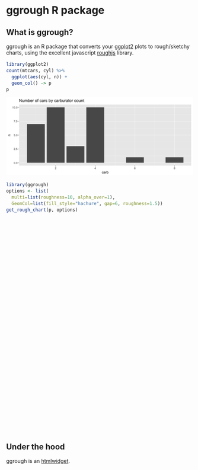 ggrough R package
================

<!-- README.md is generated from README.Rmd. Please edit that file -->

## What is ggrough?

ggrough is an R package that converts your
[ggplot2](http://ggplot2.tidyverse.org) plots to rough/sketchy charts,
using the excellent javascript [roughjs](http://roughjs.com) library.

``` r
library(ggplot2)
count(mtcars, cyl) %>%
  ggplot(aes(cyl, n)) +
  geom_col() -> p
p
```

![](README_files/figure-gfm/cars-1.png)<!-- -->

``` r
library(ggrough)
options <- list(
  multi=list(roughness=10, alpha_over=1), 
  GeomCol=list(fill_style="hachure", gap=6, roughness=1.5))
get_rough_chart(p, options)
```

<!--html_preserve-->

<div id="htmlwidget-c3008936995308ae76fc" class="ggrough html-widget" style="width:960px;height:576px;">

</div>

<script type="application/json" data-for="htmlwidget-c3008936995308ae76fc">{"x":{"data":[{"height":"388.80","style":{"stroke-width":"1.07","stroke":"#FFFFFF","fill":"#FFFFFF"},"width":"648.00","x":"0.00","y":"-0.00","shape":"rect","geom":"multi","rough_options":{"fill_style":"solid","fill_weight":4,"roughness":10,"bowing":1,"simplification":0,"angle":60,"gap":4,"angle_noise":0,"gap_noise":0,"alpha_over":1}},{"height":"350.59","style":{"stroke-width":"1.07","stroke":"none","fill":"#EBEBEB"},"width":"608.74","x":"33.78","y":"5.48","shape":"rect","geom":"multi","rough_options":{"fill_style":"solid","fill_weight":4,"roughness":10,"bowing":1,"simplification":0,"angle":60,"gap":4,"angle_noise":0,"gap_noise":0,"alpha_over":1}},{"height":"250.42","style":{"stroke-width":"0.00","stroke":"none","stroke-linecap":"butt"},"width":"171.75","x":"61.45","y":"89.71","shape":"rect","geom":"multi","rough_options":{"fill_style":"solid","fill_weight":4,"roughness":10,"bowing":1,"simplification":0,"angle":60,"gap":4,"angle_noise":0,"gap_noise":0,"alpha_over":1}},{"height":"159.36","style":{"stroke-width":"0.00","stroke":"none","stroke-linecap":"butt"},"width":"171.75","x":"252.28","y":"180.78","shape":"rect","geom":"multi","rough_options":{"fill_style":"solid","fill_weight":4,"roughness":10,"bowing":1,"simplification":0,"angle":60,"gap":4,"angle_noise":0,"gap_noise":0,"alpha_over":1}},{"height":"318.72","style":{"stroke-width":"0.00","stroke":"none","stroke-linecap":"butt"},"width":"171.75","x":"443.10","y":"21.42","shape":"rect","geom":"multi","rough_options":{"fill_style":"solid","fill_weight":4,"roughness":10,"bowing":1,"simplification":0,"angle":60,"gap":4,"angle_noise":0,"gap_noise":0,"alpha_over":1}},{"points":"M33.78,283.22 642.52,283.22Z","style":{"stroke-width":"0.53","stroke":"#FFFFFF","stroke-linecap":"butt"},"shape":"path","geom":"multi","rough_options":{"fill_style":"solid","fill_weight":4,"roughness":0.5,"bowing":0.5,"simplification":0,"angle":60,"gap":4,"angle_noise":0,"gap_noise":0,"alpha_over":1}},{"points":"M33.78,169.39 642.52,169.39Z","style":{"stroke-width":"0.53","stroke":"#FFFFFF","stroke-linecap":"butt"},"shape":"path","geom":"multi","rough_options":{"fill_style":"solid","fill_weight":4,"roughness":0.5,"bowing":0.5,"simplification":0,"angle":60,"gap":4,"angle_noise":0,"gap_noise":0,"alpha_over":1}},{"points":"M33.78,55.56 642.52,55.56Z","style":{"stroke-width":"0.53","stroke":"#FFFFFF","stroke-linecap":"butt"},"shape":"path","geom":"multi","rough_options":{"fill_style":"solid","fill_weight":4,"roughness":0.5,"bowing":0.5,"simplification":0,"angle":60,"gap":4,"angle_noise":0,"gap_noise":0,"alpha_over":1}},{"points":"M99.61,356.07 99.61,5.48Z","style":{"stroke-width":"0.53","stroke":"#FFFFFF","stroke-linecap":"butt"},"shape":"path","geom":"multi","rough_options":{"fill_style":"solid","fill_weight":4,"roughness":0.5,"bowing":0.5,"simplification":0,"angle":60,"gap":4,"angle_noise":0,"gap_noise":0,"alpha_over":1}},{"points":"M195.03,356.07 195.03,5.48Z","style":{"stroke-width":"0.53","stroke":"#FFFFFF","stroke-linecap":"butt"},"shape":"path","geom":"multi","rough_options":{"fill_style":"solid","fill_weight":4,"roughness":0.5,"bowing":0.5,"simplification":0,"angle":60,"gap":4,"angle_noise":0,"gap_noise":0,"alpha_over":1}},{"points":"M290.44,356.07 290.44,5.48Z","style":{"stroke-width":"0.53","stroke":"#FFFFFF","stroke-linecap":"butt"},"shape":"path","geom":"multi","rough_options":{"fill_style":"solid","fill_weight":4,"roughness":0.5,"bowing":0.5,"simplification":0,"angle":60,"gap":4,"angle_noise":0,"gap_noise":0,"alpha_over":1}},{"points":"M385.86,356.07 385.86,5.48Z","style":{"stroke-width":"0.53","stroke":"#FFFFFF","stroke-linecap":"butt"},"shape":"path","geom":"multi","rough_options":{"fill_style":"solid","fill_weight":4,"roughness":0.5,"bowing":0.5,"simplification":0,"angle":60,"gap":4,"angle_noise":0,"gap_noise":0,"alpha_over":1}},{"points":"M481.27,356.07 481.27,5.48Z","style":{"stroke-width":"0.53","stroke":"#FFFFFF","stroke-linecap":"butt"},"shape":"path","geom":"multi","rough_options":{"fill_style":"solid","fill_weight":4,"roughness":0.5,"bowing":0.5,"simplification":0,"angle":60,"gap":4,"angle_noise":0,"gap_noise":0,"alpha_over":1}},{"points":"M576.68,356.07 576.68,5.48Z","style":{"stroke-width":"0.53","stroke":"#FFFFFF","stroke-linecap":"butt"},"shape":"path","geom":"multi","rough_options":{"fill_style":"solid","fill_weight":4,"roughness":0.5,"bowing":0.5,"simplification":0,"angle":60,"gap":4,"angle_noise":0,"gap_noise":0,"alpha_over":1}},{"points":"M33.78,340.14 642.52,340.14Z","style":{"stroke-width":"1.07","stroke":"#FFFFFF","stroke-linecap":"butt"},"shape":"path","geom":"multi","rough_options":{"fill_style":"solid","fill_weight":4,"roughness":0.5,"bowing":0.5,"simplification":0,"angle":60,"gap":4,"angle_noise":0,"gap_noise":0,"alpha_over":1}},{"points":"M33.78,226.31 642.52,226.31Z","style":{"stroke-width":"1.07","stroke":"#FFFFFF","stroke-linecap":"butt"},"shape":"path","geom":"multi","rough_options":{"fill_style":"solid","fill_weight":4,"roughness":0.5,"bowing":0.5,"simplification":0,"angle":60,"gap":4,"angle_noise":0,"gap_noise":0,"alpha_over":1}},{"points":"M33.78,112.48 642.52,112.48Z","style":{"stroke-width":"1.07","stroke":"#FFFFFF","stroke-linecap":"butt"},"shape":"path","geom":"multi","rough_options":{"fill_style":"solid","fill_weight":4,"roughness":0.5,"bowing":0.5,"simplification":0,"angle":60,"gap":4,"angle_noise":0,"gap_noise":0,"alpha_over":1}},{"points":"M51.90,356.07 51.90,5.48Z","style":{"stroke-width":"1.07","stroke":"#FFFFFF","stroke-linecap":"butt"},"shape":"path","geom":"multi","rough_options":{"fill_style":"solid","fill_weight":4,"roughness":0.5,"bowing":0.5,"simplification":0,"angle":60,"gap":4,"angle_noise":0,"gap_noise":0,"alpha_over":1}},{"points":"M147.32,356.07 147.32,5.48Z","style":{"stroke-width":"1.07","stroke":"#FFFFFF","stroke-linecap":"butt"},"shape":"path","geom":"multi","rough_options":{"fill_style":"solid","fill_weight":4,"roughness":0.5,"bowing":0.5,"simplification":0,"angle":60,"gap":4,"angle_noise":0,"gap_noise":0,"alpha_over":1}},{"points":"M242.73,356.07 242.73,5.48Z","style":{"stroke-width":"1.07","stroke":"#FFFFFF","stroke-linecap":"butt"},"shape":"path","geom":"multi","rough_options":{"fill_style":"solid","fill_weight":4,"roughness":0.5,"bowing":0.5,"simplification":0,"angle":60,"gap":4,"angle_noise":0,"gap_noise":0,"alpha_over":1}},{"points":"M338.15,356.07 338.15,5.48Z","style":{"stroke-width":"1.07","stroke":"#FFFFFF","stroke-linecap":"butt"},"shape":"path","geom":"multi","rough_options":{"fill_style":"solid","fill_weight":4,"roughness":0.5,"bowing":0.5,"simplification":0,"angle":60,"gap":4,"angle_noise":0,"gap_noise":0,"alpha_over":1}},{"points":"M433.56,356.07 433.56,5.48Z","style":{"stroke-width":"1.07","stroke":"#FFFFFF","stroke-linecap":"butt"},"shape":"path","geom":"multi","rough_options":{"fill_style":"solid","fill_weight":4,"roughness":0.5,"bowing":0.5,"simplification":0,"angle":60,"gap":4,"angle_noise":0,"gap_noise":0,"alpha_over":1}},{"points":"M528.98,356.07 528.98,5.48Z","style":{"stroke-width":"1.07","stroke":"#FFFFFF","stroke-linecap":"butt"},"shape":"path","geom":"multi","rough_options":{"fill_style":"solid","fill_weight":4,"roughness":0.5,"bowing":0.5,"simplification":0,"angle":60,"gap":4,"angle_noise":0,"gap_noise":0,"alpha_over":1}},{"points":"M624.39,356.07 624.39,5.48Z","style":{"stroke-width":"1.07","stroke":"#FFFFFF","stroke-linecap":"butt"},"shape":"path","geom":"multi","rough_options":{"fill_style":"solid","fill_weight":4,"roughness":0.5,"bowing":0.5,"simplification":0,"angle":60,"gap":4,"angle_noise":0,"gap_noise":0,"alpha_over":1}},{"points":"M31.04,340.14 33.78,340.14Z","style":{"stroke-width":"1.07","stroke":"#333333","stroke-linecap":"butt"},"shape":"path","geom":"multi","rough_options":{"fill_style":"solid","fill_weight":4,"roughness":0.5,"bowing":0.5,"simplification":0,"angle":60,"gap":4,"angle_noise":0,"gap_noise":0,"alpha_over":1}},{"points":"M31.04,226.31 33.78,226.31Z","style":{"stroke-width":"1.07","stroke":"#333333","stroke-linecap":"butt"},"shape":"path","geom":"multi","rough_options":{"fill_style":"solid","fill_weight":4,"roughness":0.5,"bowing":0.5,"simplification":0,"angle":60,"gap":4,"angle_noise":0,"gap_noise":0,"alpha_over":1}},{"points":"M31.04,112.48 33.78,112.48Z","style":{"stroke-width":"1.07","stroke":"#333333","stroke-linecap":"butt"},"shape":"path","geom":"multi","rough_options":{"fill_style":"solid","fill_weight":4,"roughness":0.5,"bowing":0.5,"simplification":0,"angle":60,"gap":4,"angle_noise":0,"gap_noise":0,"alpha_over":1}},{"points":"M51.90,358.81 51.90,356.07Z","style":{"stroke-width":"1.07","stroke":"#333333","stroke-linecap":"butt"},"shape":"path","geom":"multi","rough_options":{"fill_style":"solid","fill_weight":4,"roughness":0.5,"bowing":0.5,"simplification":0,"angle":60,"gap":4,"angle_noise":0,"gap_noise":0,"alpha_over":1}},{"points":"M147.32,358.81 147.32,356.07Z","style":{"stroke-width":"1.07","stroke":"#333333","stroke-linecap":"butt"},"shape":"path","geom":"multi","rough_options":{"fill_style":"solid","fill_weight":4,"roughness":0.5,"bowing":0.5,"simplification":0,"angle":60,"gap":4,"angle_noise":0,"gap_noise":0,"alpha_over":1}},{"points":"M242.73,358.81 242.73,356.07Z","style":{"stroke-width":"1.07","stroke":"#333333","stroke-linecap":"butt"},"shape":"path","geom":"multi","rough_options":{"fill_style":"solid","fill_weight":4,"roughness":0.5,"bowing":0.5,"simplification":0,"angle":60,"gap":4,"angle_noise":0,"gap_noise":0,"alpha_over":1}},{"points":"M338.15,358.81 338.15,356.07Z","style":{"stroke-width":"1.07","stroke":"#333333","stroke-linecap":"butt"},"shape":"path","geom":"multi","rough_options":{"fill_style":"solid","fill_weight":4,"roughness":0.5,"bowing":0.5,"simplification":0,"angle":60,"gap":4,"angle_noise":0,"gap_noise":0,"alpha_over":1}},{"points":"M433.56,358.81 433.56,356.07Z","style":{"stroke-width":"1.07","stroke":"#333333","stroke-linecap":"butt"},"shape":"path","geom":"multi","rough_options":{"fill_style":"solid","fill_weight":4,"roughness":0.5,"bowing":0.5,"simplification":0,"angle":60,"gap":4,"angle_noise":0,"gap_noise":0,"alpha_over":1}},{"points":"M528.98,358.81 528.98,356.07Z","style":{"stroke-width":"1.07","stroke":"#333333","stroke-linecap":"butt"},"shape":"path","geom":"multi","rough_options":{"fill_style":"solid","fill_weight":4,"roughness":0.5,"bowing":0.5,"simplification":0,"angle":60,"gap":4,"angle_noise":0,"gap_noise":0,"alpha_over":1}},{"points":"M624.39,358.81 624.39,356.07Z","style":{"stroke-width":"1.07","stroke":"#333333","stroke-linecap":"butt"},"shape":"path","geom":"multi","rough_options":{"fill_style":"solid","fill_weight":4,"roughness":0.5,"bowing":0.5,"simplification":0,"angle":60,"gap":4,"angle_noise":0,"gap_noise":0,"alpha_over":1}},{"content":"0","lengthAdjust":"spacingAndGlyphs","style":{"font-size":"8.80px","fill":"#4D4D4D","font-family":"Arial"},"textLength":"5.01px","x":"23.84","y":"343.35","shape":"text","geom":"multi","rough_options":{"fill_style":"solid","fill_weight":4,"roughness":10,"bowing":1,"simplification":0,"angle":60,"gap":4,"angle_noise":0,"gap_noise":0,"alpha_over":1}},{"content":"5","lengthAdjust":"spacingAndGlyphs","style":{"font-size":"8.80px","fill":"#4D4D4D","font-family":"Arial"},"textLength":"5.01px","x":"23.84","y":"229.53","shape":"text","geom":"multi","rough_options":{"fill_style":"solid","fill_weight":4,"roughness":10,"bowing":1,"simplification":0,"angle":60,"gap":4,"angle_noise":0,"gap_noise":0,"alpha_over":1}},{"content":"10","lengthAdjust":"spacingAndGlyphs","style":{"font-size":"8.80px","fill":"#4D4D4D","font-family":"Arial"},"textLength":"10.01px","x":"18.83","y":"115.70","shape":"text","geom":"multi","rough_options":{"fill_style":"solid","fill_weight":4,"roughness":10,"bowing":1,"simplification":0,"angle":60,"gap":4,"angle_noise":0,"gap_noise":0,"alpha_over":1}},{"content":"3","lengthAdjust":"spacingAndGlyphs","style":{"font-size":"8.80px","fill":"#4D4D4D","font-family":"Arial"},"textLength":"5.01px","x":"49.40","y":"367.44","shape":"text","geom":"multi","rough_options":{"fill_style":"solid","fill_weight":4,"roughness":10,"bowing":1,"simplification":0,"angle":60,"gap":4,"angle_noise":0,"gap_noise":0,"alpha_over":1}},{"content":"4","lengthAdjust":"spacingAndGlyphs","style":{"font-size":"8.80px","fill":"#4D4D4D","font-family":"Arial"},"textLength":"5.01px","x":"144.82","y":"367.44","shape":"text","geom":"multi","rough_options":{"fill_style":"solid","fill_weight":4,"roughness":10,"bowing":1,"simplification":0,"angle":60,"gap":4,"angle_noise":0,"gap_noise":0,"alpha_over":1}},{"content":"5","lengthAdjust":"spacingAndGlyphs","style":{"font-size":"8.80px","fill":"#4D4D4D","font-family":"Arial"},"textLength":"5.01px","x":"240.23","y":"367.44","shape":"text","geom":"multi","rough_options":{"fill_style":"solid","fill_weight":4,"roughness":10,"bowing":1,"simplification":0,"angle":60,"gap":4,"angle_noise":0,"gap_noise":0,"alpha_over":1}},{"content":"6","lengthAdjust":"spacingAndGlyphs","style":{"font-size":"8.80px","fill":"#4D4D4D","font-family":"Arial"},"textLength":"5.01px","x":"335.65","y":"367.44","shape":"text","geom":"multi","rough_options":{"fill_style":"solid","fill_weight":4,"roughness":10,"bowing":1,"simplification":0,"angle":60,"gap":4,"angle_noise":0,"gap_noise":0,"alpha_over":1}},{"content":"7","lengthAdjust":"spacingAndGlyphs","style":{"font-size":"8.80px","fill":"#4D4D4D","font-family":"Arial"},"textLength":"5.01px","x":"431.06","y":"367.44","shape":"text","geom":"multi","rough_options":{"fill_style":"solid","fill_weight":4,"roughness":10,"bowing":1,"simplification":0,"angle":60,"gap":4,"angle_noise":0,"gap_noise":0,"alpha_over":1}},{"content":"8","lengthAdjust":"spacingAndGlyphs","style":{"font-size":"8.80px","fill":"#4D4D4D","font-family":"Arial"},"textLength":"5.01px","x":"526.47","y":"367.44","shape":"text","geom":"multi","rough_options":{"fill_style":"solid","fill_weight":4,"roughness":10,"bowing":1,"simplification":0,"angle":60,"gap":4,"angle_noise":0,"gap_noise":0,"alpha_over":1}},{"content":"9","lengthAdjust":"spacingAndGlyphs","style":{"font-size":"8.80px","fill":"#4D4D4D","font-family":"Arial"},"textLength":"5.01px","x":"621.89","y":"367.44","shape":"text","geom":"multi","rough_options":{"fill_style":"solid","fill_weight":4,"roughness":10,"bowing":1,"simplification":0,"angle":60,"gap":4,"angle_noise":0,"gap_noise":0,"alpha_over":1}},{"content":"cyl","lengthAdjust":"spacingAndGlyphs","style":{"font-size":"11.00px","font-family":"Arial"},"textLength":"13.44px","x":"331.43","y":"380.80","shape":"text","geom":"multi","rough_options":{"fill_style":"solid","fill_weight":4,"roughness":10,"bowing":1,"simplification":0,"angle":60,"gap":4,"angle_noise":0,"gap_noise":0,"alpha_over":1}},{"content":"n","lengthAdjust":"spacingAndGlyphs","style":{"font-size":"11.00px","font-family":"Arial"},"textLength":"6.12px","transform":"translate(13.35,183.83) rotate(-90)","shape":"text","geom":"multi","rough_options":{"fill_style":"solid","fill_weight":4,"roughness":10,"bowing":1,"simplification":0,"angle":60,"gap":4,"angle_noise":0,"gap_noise":0,"alpha_over":1}},{"height":"250.42","style":{"stroke-width":"1.07","stroke":"none","stroke-linecap":"butt","fill":"#595959"},"width":"171.75","x":"61.45","y":"89.71","shape":"rect","geom":"GeomCol","rough_options":{"fill_style":"hachure","fill_weight":4,"roughness":1.5,"bowing":1,"simplification":0,"angle":60,"gap":6,"angle_noise":0,"gap_noise":0,"alpha_over":1}},{"height":"159.36","style":{"stroke-width":"1.07","stroke":"none","stroke-linecap":"butt","fill":"#595959"},"width":"171.75","x":"252.28","y":"180.78","shape":"rect","geom":"GeomCol","rough_options":{"fill_style":"hachure","fill_weight":4,"roughness":1.5,"bowing":1,"simplification":0,"angle":60,"gap":6,"angle_noise":0,"gap_noise":0,"alpha_over":1}},{"height":"318.72","style":{"stroke-width":"1.07","stroke":"none","stroke-linecap":"butt","fill":"#595959"},"width":"171.75","x":"443.10","y":"21.42","shape":"rect","geom":"GeomCol","rough_options":{"fill_style":"hachure","fill_weight":4,"roughness":1.5,"bowing":1,"simplification":0,"angle":60,"gap":6,"angle_noise":0,"gap_noise":0,"alpha_over":1}}]},"evals":[],"jsHooks":[]}</script>

<!--/html_preserve-->

## Under the hood

ggrough is an [htmlwidget](http://htmlwidgets.org).
